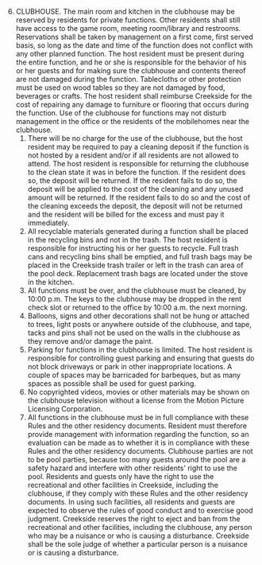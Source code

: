 6. CLUBHOUSE.  The main room and kitchen in the clubhouse may be reserved by residents for private functions. Other residents shall still have access to the game room, meeting room/library and restrooms. Reservations shall be taken by management on a first come, first served basis, so long as the date and time of the function does not conflict with any other planned function. The host resident must be present during the entire function, and he or she is responsible for the behavior of his or her guests and for making sure the clubhouse and contents thereof are not damaged during the function. Tablecloths or other protection must be used on wood tables so they are not damaged by food, beverages or crafts. The host resident shall reimburse Creekside for the cost of repairing any damage to furniture or flooring that occurs during the function. Use of the clubhouse for functions may not disturb management in the office or the residents of the mobilehomes near the clubhouse.
   1. There will be no charge for the use of the clubhouse, but the host resident may be required to pay a cleaning deposit if the function is not hosted by a resident and/or if all residents are not allowed to attend. The host resident is responsible for returning the clubhouse to the clean state it was in before the function. If the resident does so, the deposit will be returned. If the resident fails to do so, the deposit will be applied to the cost of the cleaning and any unused amount will be returned. If the resident fails to do so and the cost of the cleaning exceeds the deposit, the deposit will not be returned and the resident will be billed for the excess and must pay it immediately.
   2. All recyclable materials generated during a function shall be placed in the recycling bins and not in the trash. The host resident is responsible for instructing his or her guests to recycle. Full trash cans and recycling bins shall be emptied, and full trash bags may be placed in the Creekside trash trailer or left in the trash can area of the pool deck. Replacement trash bags are located under the stove in the kitchen.
   3. All functions must be over, and the clubhouse must be cleaned, by 10:00 p.m. The keys to the clubhouse may be dropped in the rent check slot or returned to the office by 10:00 a.m. the next morning.
   4. Balloons, signs and other decorations shall not be hung or attached to trees, light posts or anywhere outside of the clubhouse, and tape, tacks and pins shall not be used on the walls in the clubhouse as they remove and/or damage the paint.
   5. Parking for functions in the clubhouse is limited. The host resident is responsible for controlling guest parking and ensuring that guests do not block driveways or park in other inappropriate locations. A couple of spaces may be barricaded for barbeques, but as many spaces as possible shall be used for guest parking.
   6. No copyrighted videos, movies or other materials may be shown on the clubhouse television without a license from the Motion Picture Licensing Corporation.
   7. All functions in the clubhouse must be in full compliance with these Rules and the other residency documents. Resident must therefore provide management with information regarding the function, so an evaluation can be made as to whether it is in compliance with these Rules and the other residency documents. Clubhouse parties are not to be pool parties, because too many guests around the pool are a safety hazard and interfere with other residents' right to use the pool. Residents and guests only have the right to use the recreational and other facilities in Creekside, including the clubhouse, if they comply with these Rules and the other residency documents. In using such facilities, all residents and guests are expected to observe the rules of good conduct and to exercise good judgment. Creekside reserves the right to eject and ban from the recreational and other facilities, including the clubhouse, any person who may be a nuisance or who is causing a disturbance. Creekside shall be the sole judge of whether a particular person is a nuisance or is causing a disturbance.
